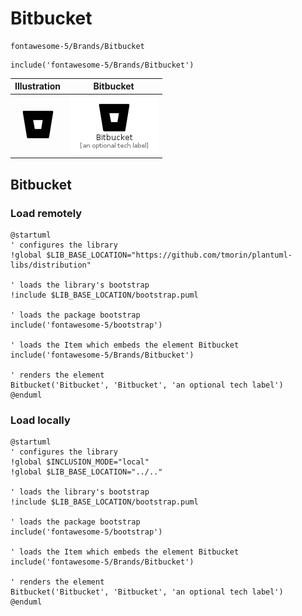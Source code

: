 # Bitbucket


```text
fontawesome-5/Brands/Bitbucket
```

```text
include('fontawesome-5/Brands/Bitbucket')
```



| Illustration | Bitbucket |
| :---: | :---: |
| ![illustration for Illustration](../../fontawesome-5/Brands/Bitbucket.png) | ![illustration for Bitbucket](../../fontawesome-5/Brands/Bitbucket.Local.png) |




## Bitbucket

### Load remotely
```plantuml
@startuml
' configures the library
!global $LIB_BASE_LOCATION="https://github.com/tmorin/plantuml-libs/distribution"

' loads the library's bootstrap
!include $LIB_BASE_LOCATION/bootstrap.puml

' loads the package bootstrap
include('fontawesome-5/bootstrap')

' loads the Item which embeds the element Bitbucket
include('fontawesome-5/Brands/Bitbucket')

' renders the element
Bitbucket('Bitbucket', 'Bitbucket', 'an optional tech label')
@enduml
```

### Load locally
```plantuml
@startuml
' configures the library
!global $INCLUSION_MODE="local"
!global $LIB_BASE_LOCATION="../.."

' loads the library's bootstrap
!include $LIB_BASE_LOCATION/bootstrap.puml

' loads the package bootstrap
include('fontawesome-5/bootstrap')

' loads the Item which embeds the element Bitbucket
include('fontawesome-5/Brands/Bitbucket')

' renders the element
Bitbucket('Bitbucket', 'Bitbucket', 'an optional tech label')
@enduml
```

